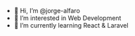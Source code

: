 - 👋 Hi, I’m @jorge-alfaro
- 👀 I’m interested in Web Development
- 🌱 I’m currently learning React & Laravel


